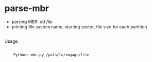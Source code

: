 # parse-mbr

* parsing MBR <i>.dd file</i>
* printing file system name, starting sector, file size for each partition
<br>
Usage:
<pre>
  <code>
    Pythone mbr.py /path/to/imgage/file
  </code>
</pre>
